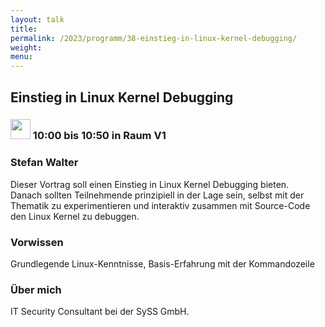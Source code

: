 ```yaml
---
layout: talk
title:
permalink: /2023/programm/38-einstieg-in-linux-kernel-debugging/
weight:
menu:
---
```

## Einstieg in Linux Kernel Debugging

### <img height = "32" src="../../../images/talk.svg"> 10:00 bis 10:50 in Raum V1

### Stefan Walter

Dieser Vortrag soll einen Einstieg in Linux Kernel Debugging bieten.  
Danach sollten Teilnehmende prinzipiell in der Lage sein, selbst mit der Thematik zu experimentieren und interaktiv zusammen mit Source-Code den Linux Kernel zu debuggen.

### Vorwissen

Grundlegende Linux-Kenntnisse, Basis-Erfahrung mit der Kommandozeile

### Über mich

IT Security Consultant bei der SySS GmbH.

